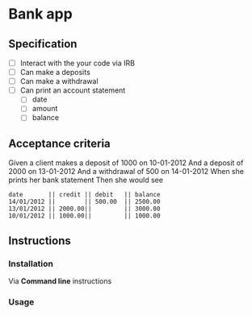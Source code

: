 # Bank app

## Specification

- [ ] Interact with the your code via IRB
- [ ] Can make a deposits
- [ ] Can make a withdrawal
- [ ] Can print an account statement
  - [ ] date
  - [ ] amount
  - [ ] balance

## Acceptance criteria

  Given a client makes a deposit of 1000 on 10-01-2012 And a deposit of 2000 on 13-01-2012 And a withdrawal of 500 on 14-01-2012 When she prints her bank statement Then she would see

```
date       || credit || debit   || balance
14/01/2012 ||        || 500.00  || 2500.00
13/01/2012 || 2000.00||         || 3000.00
10/01/2012 || 1000.00||         || 1000.00
```

## Instructions

### Installation
Via **Command line** instructions


### Usage
